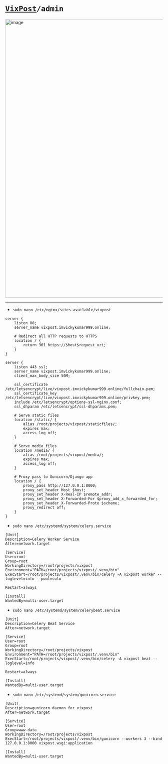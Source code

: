 # [`VixPost`](https://vixpost.imvickykumar999.online/admin/)`/admin`

<img width="1535" height="888" alt="image" src="https://github.com/user-attachments/assets/28ec5fe0-98ba-4073-9c8a-d071d00295d2" />

---

- `sudo nano /etc/nginx/sites-available/vixpost`

```
server {
    listen 80;
    server_name vixpost.imvickykumar999.online;

    # Redirect all HTTP requests to HTTPS
    location / {
        return 301 https://$host$request_uri;
    }
}

server {
    listen 443 ssl;
    server_name vixpost.imvickykumar999.online;
    client_max_body_size 50M;

    ssl_certificate /etc/letsencrypt/live/vixpost.imvickykumar999.online/fullchain.pem;
    ssl_certificate_key /etc/letsencrypt/live/vixpost.imvickykumar999.online/privkey.pem;
    include /etc/letsencrypt/options-ssl-nginx.conf;
    ssl_dhparam /etc/letsencrypt/ssl-dhparams.pem;

    # Serve static files
    location /static/ {
        alias /root/projects/vixpost/staticfiles/;
        expires max;
        access_log off;
    }

    # Serve media files
    location /media/ {
        alias /root/projects/vixpost/media/;
        expires max;
        access_log off;
    }

    # Proxy pass to Gunicorn/Django app
    location / {
        proxy_pass http://127.0.0.1:8000;
        proxy_set_header Host $host;
        proxy_set_header X-Real-IP $remote_addr;
        proxy_set_header X-Forwarded-For $proxy_add_x_forwarded_for;
        proxy_set_header X-Forwarded-Proto $scheme;
        proxy_redirect off;
    }
}
```

- `sudo nano /etc/systemd/system/celery.service`

```
[Unit]
Description=Celery Worker Service
After=network.target

[Service]
User=root
Group=root
WorkingDirectory=/root/projects/vixpost
Environment="PATH=/root/projects/vixpost/.venv/bin"
ExecStart=/root/projects/vixpost/.venv/bin/celery -A vixpost worker --loglevel=info --pool=solo

Restart=always

[Install]
WantedBy=multi-user.target
```

- `sudo nano /etc/systemd/system/celerybeat.service`

```
[Unit]
Description=Celery Beat Service
After=network.target

[Service]
User=root
Group=root
WorkingDirectory=/root/projects/vixpost
Environment="PATH=/root/projects/vixpost/.venv/bin"
ExecStart=/root/projects/vixpost/.venv/bin/celery -A vixpost beat --loglevel=info

Restart=always

[Install]
WantedBy=multi-user.target
```

- `sudo nano /etc/systemd/system/gunicorn.service`

```
[Unit]
Description=gunicorn daemon for vixpost
After=network.target

[Service]
User=root
Group=www-data
WorkingDirectory=/root/projects/vixpost
ExecStart=/root/projects/vixpost/.venv/bin/gunicorn --workers 3 --bind 127.0.0.1:8000 vixpost.wsgi:application

[Install]
WantedBy=multi-user.target
```
